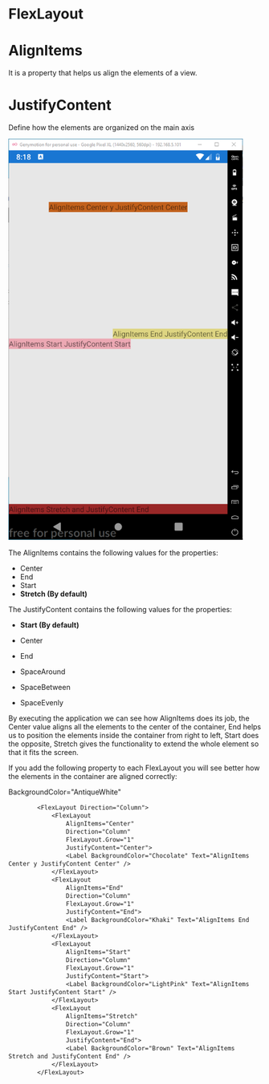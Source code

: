 # FlexLayout

# AlignItems

It is a property that helps us align the elements of a view.

# JustifyContent

Define how the elements are organized on the main axis

<img src="https://github.com/jorgemht/FlexLayoutXF/blob/master/Screenshots/AlignItems%20and%20JustifyContent.PNG" height="800">

The AlignItems contains the following values for the properties:

- Center
- End
- Start
- **Stretch (By default)**

The JustifyContent contains the following values for the properties:

- **Start (By default)**

- Center
- End
- SpaceAround
- SpaceBetween
- SpaceEvenly

By executing the application we can see how AlignItems does its job, the Center value aligns all the elements to the center of the container, End helps us to position the elements inside the container from right to left, Start does the opposite, Stretch gives the functionality to extend the whole element so that it fits the screen.

If you add the following property to each FlexLayout you will see better how the elements in the container are aligned correctly:

BackgroundColor="AntiqueWhite"

```
        <FlexLayout Direction="Column">
            <FlexLayout
                AlignItems="Center"
                Direction="Column"
                FlexLayout.Grow="1"
                JustifyContent="Center">
                <Label BackgroundColor="Chocolate" Text="AlignItems Center y JustifyContent Center" />
            </FlexLayout>
            <FlexLayout
                AlignItems="End"
                Direction="Column"
                FlexLayout.Grow="1"
                JustifyContent="End">
                <Label BackgroundColor="Khaki" Text="AlignItems End JustifyContent End" />
            </FlexLayout>
            <FlexLayout
                AlignItems="Start"
                Direction="Column"
                FlexLayout.Grow="1"
                JustifyContent="Start">
                <Label BackgroundColor="LightPink" Text="AlignItems Start JustifyContent Start" />
            </FlexLayout>
            <FlexLayout
                AlignItems="Stretch"
                Direction="Column"
                FlexLayout.Grow="1"
                JustifyContent="End">
                <Label BackgroundColor="Brown" Text="AlignItems Stretch and JustifyContent End" />
            </FlexLayout>
        </FlexLayout>
```
